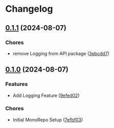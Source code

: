 # Changelog

## [0.1.1](https://github.com/PukarGh/release-please-exercise/compare/path-finder-v0.1.0...path-finder-v0.1.1) (2024-08-07)


### Chores

* remove Logging from API package ([3ebcdd7](https://github.com/PukarGh/release-please-exercise/commit/3ebcdd76c128dd7e9ae60bd8fbbe6601de4fcbad))

## [0.1.0](https://github.com/PukarGh/release-please-exercise/compare/path-finder-v0.0.1...path-finder-v0.1.0) (2024-08-07)


### Features

* Add Logging Feature ([9efed02](https://github.com/PukarGh/release-please-exercise/commit/9efed02cc95b88cb9990624bb691d46d096955f7))


### Chores

* Initial MonoRepo Setup ([7efbf03](https://github.com/PukarGh/release-please-exercise/commit/7efbf03ee1371500890b7d0203a933c84d29d32c))
